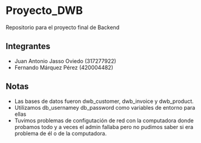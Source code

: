 # Proyecto_DWB
Repositorio para el proyecto final de Backend

## Integrantes
- Juan Antonio Jasso Oviedo (317277922)
- Fernando Márquez Pérez (420004482)

## Notas
- Las bases de datos fueron dwb_customer, dwb_invoice y dwb_product.
- Utilizamos db_usernamey db_password como variables de entorno para ellas
- Tuvimos problemas de configutación de red con la computadora donde probamos todo y a veces el admin fallaba pero no pudimos saber si era problema de él o de la computadora.
